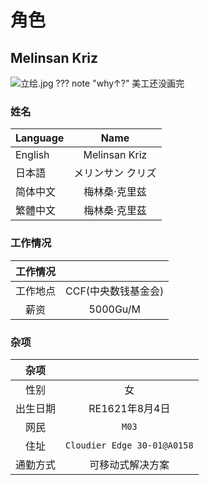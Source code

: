 # 角色
## Melinsan Kriz
![立绘.jpg](Melinsan_Kriz.jpg)
??? note "why↑?"
    美工还没画完
### 姓名
| Language |       Name        |
| -------- | :---------------: |
| English  |   Melinsan Kriz   |
| 日本語   | メリンサン クリズ |
| 简体中文 |   梅林桑·克里兹   |
| 繁體中文 |   梅林桑·克里茲   |

### 工作情况
| 工作情况 |                     |
| :------: | :-----------------: |
| 工作地点 | CCF(中央数钱基金会) |
|   薪资   |      5000Gu/M       |

### 杂项
|   杂项   |                             |
| :------: | :-------------------------: |
|   性别   |             女              |
| 出生日期 |       RE1621年8月4日        |
|   网民   |            `M03`            |
|   住址   | `Cloudier Edge 30-01@A0158` |
| 通勤方式 |      可移动式解决方案       |
